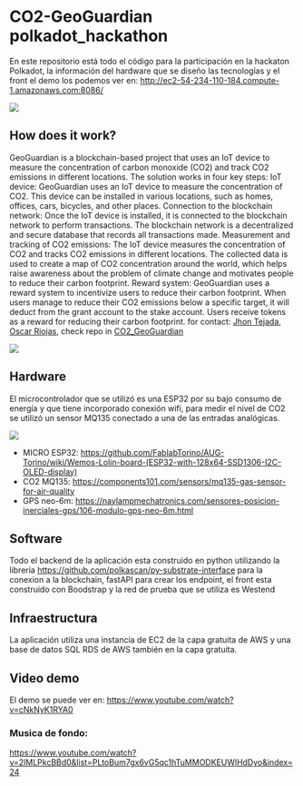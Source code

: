 # CO2-GeoGuardian polkadot_hackathon
En este repositorio está todo el código para la participación en la hackaton Polkadot, la información del hardware que se diseño las tecnologías y el front el demo los podemos ver en: <http://ec2-54-234-110-184.compute-1.amazonaws.com:8086/>

![](/home/oscar/GitHub/polkadot_hackathon/img/logo_hack.png)

## How does it work?
GeoGuardian is a blockchain-based project that uses an IoT device to measure the concentration of carbon monoxide (CO2) and track CO2 emissions in different locations. The solution works in four key steps:
IoT device: GeoGuardian uses an IoT device to measure the concentration of CO2. This device can be installed in various locations, such as homes, offices, cars, bicycles, and other places.
Connection to the blockchain network: Once the IoT device is installed, it is connected to the blockchain network to perform transactions. The blockchain network is a decentralized and secure database that records all transactions made.
Measurement and tracking of CO2 emissions: The IoT device measures the concentration of CO2 and tracks CO2 emissions in different locations. The collected data is used to create a map of CO2 concentration around the world, which helps raise awareness about the problem of climate change and motivates people to reduce their carbon footprint.
Reward system: GeoGuardian uses a reward system to incentivize users to reduce their carbon footprint. When users manage to reduce their CO2 emissions below a specific target, it will deduct from the grant account to the stake account. Users receive tokens as a reward for reducing their carbon footprint. for contact: 
<a href="mailto:jhonteajada95@gmail.com">Jhon Tejada</a>, <a href="mailto:oscarriojas@gmail.com">Oscar Riojas</a>, check repo in <a href="https://github.com/jhontejada95/CO2_GeoGuardian">CO2_GeoGuardian</a>

![](/home/oscar/GitHub/polkadot_hackathon/img/cover.jpg)

## Hardware
El microcontrolador que se utilizó es una ESP32 por su bajo consumo de energía y que tiene incorporado conexión wifi, para medir el nivel de CO2 se utilizó un sensor MQ135 conectado a una de las entradas analógicas.

![](/home/oscar/GitHub/polkadot_hackathon/img/sensor.jpg)

* MICRO ESP32: <https://github.com/FablabTorino/AUG-Torino/wiki/Wemos-Lolin-board-(ESP32-with-128x64-SSD1306-I2C-OLED-display)>
* CO2 MQ135:   <https://components101.com/sensors/mq135-gas-sensor-for-air-quality>
* GPS neo-6m:  <https://naylampmechatronics.com/sensores-posicion-inerciales-gps/106-modulo-gps-neo-6m.html>

## Software
Todo el backend de la aplicación esta construido en python utilizando la libreria <https://github.com/polkascan/py-substrate-interface> para la conexion a la blockchain, fastAPI para crear los endpoint, el front esta construido con Boodstrap y la red de prueba que se utiliza es Westend

## Infraestructura
La aplicación utiliza una instancia de EC2 de la capa gratuita de AWS y una base de datos SQL RDS de AWS también en la capa gratuita.

## Video demo
El demo se puede ver en: <https://www.youtube.com/watch?v=cNkNyK1RYA0>

### Musica de fondo:
<https://www.youtube.com/watch?v=2lMLPkcBBd0&list=PLtoBum7gx6vG5qc1hTuMMODKEUWlHdDyo&index=24>
